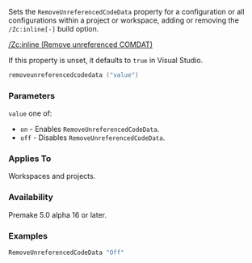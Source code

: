Sets the `RemoveUnreferencedCodeData` property for a configuration or all configurations within a project or workspace, adding or removing the `/Zc:inline[-]` build option.

[/Zc:inline (Remove unreferenced COMDAT)](https://docs.microsoft.com/en-us/cpp/build/reference/zc-inline-remove-unreferenced-comdat?view=msvc-160)

If this property is unset, it defaults to `true` in Visual Studio.

```lua
removeunreferencedcodedata ("value")
```

### Parameters ###

`value` one of:
* `on`  - Enables `RemoveUnreferencedCodeData`.
* `off` - Disables `RemoveUnreferencedCodeData`.

### Applies To ###

Workspaces and projects.

### Availability ###

Premake 5.0 alpha 16 or later.

### Examples ###

```lua
RemoveUnreferencedCodeData "Off"
```

